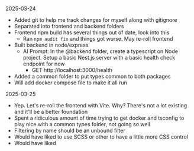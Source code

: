 2025-03-24
 - Added git to help me track changes for myself along with gitignore
 - Separated into frontend and backend folders
 - Frontend npm build has several things out of date, look into this
    - Ran `npm audit fix` and things got worse. May re-roll frontend
 - Built backend in node/express
    - AI Prompt: In the @backend folder, create a typescript on Node project. Setup a basic Nest.js server with a basic health check endpoint for now
        - GET http://localhost:3000/health
 - Added a common folder to put types common to both packages
 - Will add docker compose file to make it all run

2025-03-25
 - Yep. Let's re-roll the frontend with Vite. Why? There's not a lot existing and it'll be a better foundation
 - Spent a ridiculous amount of time trying to get docker and tsconfig to play nice with a common types folder, not going so well
 - Filtering by name should be an unbound filter
 - Would have liked to use SCSS or other to have a little more CSS control
 - Would have liked
